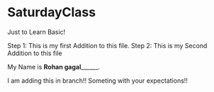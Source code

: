 # SaturdayClass
Just to Learn Basic!

Step 1: This is my first Addition to this file.
Step 2: This is my Second Addition to this file 

My Name is ____Rohan gagal__________.

I am adding this in branch!!
Someting with your expectations!!
